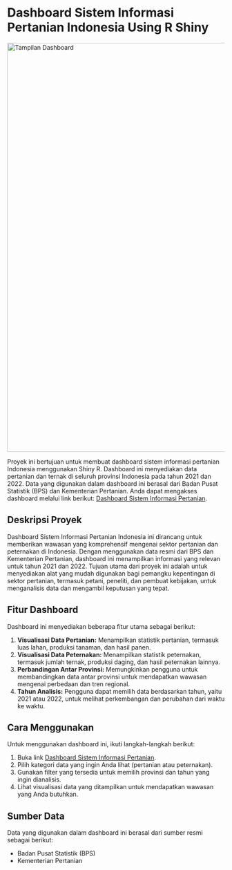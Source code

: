# Dashboard Sistem Informasi Pertanian Indonesia Using R Shiny
<img width="947" alt="Tampilan Dashboard" src="https://github.com/Daniswara369/Dashboard-Pertanian-Indonesia-Using-Shiny-R/assets/146355176/1d6f5ac6-d992-42b7-b4b2-ffa669291767">

Proyek ini bertujuan untuk membuat dashboard sistem informasi pertanian Indonesia menggunakan Shiny R. Dashboard ini menyediakan data pertanian dan ternak di seluruh provinsi Indonesia pada tahun 2021 dan 2022. Data yang digunakan dalam dashboard ini berasal dari Badan Pusat Statistik (BPS) dan Kementerian Pertanian. Anda dapat mengakses dashboard melalui link berikut:  [Dashboard Sistem Informasi Pertanian](https://daniswaraap.shinyapps.io/SIpertanian/).

## Deskripsi Proyek

Dashboard Sistem Informasi Pertanian Indonesia ini dirancang untuk memberikan wawasan yang komprehensif mengenai sektor pertanian dan peternakan di Indonesia. Dengan menggunakan data resmi dari BPS dan Kementerian Pertanian, dashboard ini menampilkan informasi yang relevan untuk tahun 2021 dan 2022. Tujuan utama dari proyek ini adalah untuk menyediakan alat yang mudah digunakan bagi pemangku kepentingan di sektor pertanian, termasuk petani, peneliti, dan pembuat kebijakan, untuk menganalisis data dan mengambil keputusan yang tepat.

## Fitur Dashboard

Dashboard ini menyediakan beberapa fitur utama sebagai berikut:

1. **Visualisasi Data Pertanian:** Menampilkan statistik pertanian, termasuk luas lahan, produksi tanaman, dan hasil panen.
2. **Visualisasi Data Peternakan:** Menampilkan statistik peternakan, termasuk jumlah ternak, produksi daging, dan hasil peternakan lainnya.
3. **Perbandingan Antar Provinsi:** Memungkinkan pengguna untuk membandingkan data antar provinsi untuk mendapatkan wawasan mengenai perbedaan dan tren regional.
4. **Tahun Analisis:** Pengguna dapat memilih data berdasarkan tahun, yaitu 2021 atau 2022, untuk melihat perkembangan dan perubahan dari waktu ke waktu.

## Cara Menggunakan

Untuk menggunakan dashboard ini, ikuti langkah-langkah berikut:

1. Buka link [Dashboard Sistem Informasi Pertanian](https://daniswaraap.shinyapps.io/SIpertanian/).
2. Pilih kategori data yang ingin Anda lihat (pertanian atau peternakan).
3. Gunakan filter yang tersedia untuk memilih provinsi dan tahun yang ingin dianalisis.
4. Lihat visualisasi data yang ditampilkan untuk mendapatkan wawasan yang Anda butuhkan.

## Sumber Data

Data yang digunakan dalam dashboard ini berasal dari sumber resmi sebagai berikut:
- Badan Pusat Statistik (BPS)
- Kementerian Pertanian
